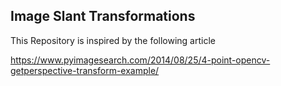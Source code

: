 ## Image Slant Transformations

This Repository is inspired by the following article

https://www.pyimagesearch.com/2014/08/25/4-point-opencv-getperspective-transform-example/

